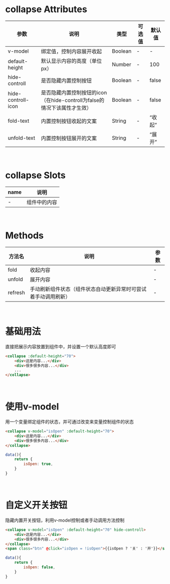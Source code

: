 # collapse Attributes

参数 | 说明 | 类型 | 可选值 | 默认值
|  ----  | ----  | ----  | ----  | ----  |
v-model | 绑定值，控制内容展开收起 | Boolean | - | -
default-height | 默认显示内容的高度（单位px） | Number | - | 100
hide-controll | 是否隐藏内置控制按钮 | Boolean | - | false
hide-controll-icon | 是否隐藏内置控制按钮的icon（在hide-controll为false的情况下该属性才生效） | Boolean | - | false
fold-text| 内置控制按钮收起的文案 | String | - | “收起”
unfold-text| 内置控制按钮展开的文案 | String | - | “展开”

<br>

# collapse Slots

| name | 说明
| ----  | ----  |
| - | 组件中的内容

<br>

# Methods

方法名 | 说明 |  参数  |
----  | ----  | ----  |
fold | 收起内容 | -
unfold | 展开内容 | -
refresh | 手动刷新组件状态（组件状态自动更新异常时可尝试着手动调用刷新） | -

<br>

# 基础用法

直接把展示内容放置到组件中，并设置一个默认高度即可

```HTML
<collapse :default-height="70">
    <div>这是内容...</div>
    <div>很多很多内容...</div>
    ...
</collapse>
```

<br>

# 使用v-model

用一个变量绑定组件的状态，并可通过改变来变量控制组件的状态
```HTML
<collapse v-model="isOpen" :default-height="70">
    <div>这是内容...</div>
    <div>很多很多内容...</div>
</collapse>
```
```javascript
data(){
    return {
        isOpen: true,
    }
}
```

<br>

# 自定义开关按钮

隐藏内置开关按钮，利用v-model控制或者手动调用方法控制

```HTML
<collapse v-model="isOpen" :default-height="70" hide-controll>
    <div>这是内容...</div>
    <div>很多很多内容...</div>
</collapse>
<span class="btn" @click="isOpen = !isOpen">{{isOpen ? '关' : '开'}}</span>
```
```javascript
data(){
    return {
        isOpen: false,
    }
}
```